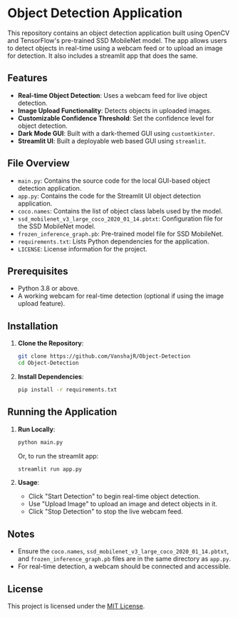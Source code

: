 # Object Detection Application

This repository contains an object detection application built using OpenCV and TensorFlow's pre-trained SSD MobileNet model. The app allows users to detect objects in real-time using a webcam feed or to upload an image for detection.
It also includes a streamlit app that does the same.

## Features

- **Real-time Object Detection**: Uses a webcam feed for live object detection.
- **Image Upload Functionality**: Detects objects in uploaded images.
- **Customizable Confidence Threshold**: Set the confidence level for object detection.
- **Dark Mode GUI**: Built with a dark-themed GUI using `customtkinter`.
- **Streamlit UI**: Built a deployable web based GUI using `streamlit`.

## File Overview

- `main.py`: Contains the source code for the local GUI-based object detection application.
- `app.py`: Contains the code for the Streamlit UI object detection application.
- `coco.names`: Contains the list of object class labels used by the model.
- `ssd_mobilenet_v3_large_coco_2020_01_14.pbtxt`: Configuration file for the SSD MobileNet model.
- `frozen_inference_graph.pb`: Pre-trained model file for SSD MobileNet.
- `requirements.txt`: Lists Python dependencies for the application.
- `LICENSE`: License information for the project.

## Prerequisites

- Python 3.8 or above.
- A working webcam for real-time detection (optional if using the image upload feature).

## Installation

1. **Clone the Repository**:
   ```bash
   git clone https://github.com/VanshajR/Object-Detection
   cd Object-Detection
   ```

2. **Install Dependencies**:
   ```bash
   pip install -r requirements.txt
   ```

## Running the Application

1. **Run Locally**:
   ```bash
   python main.py
   ```
   Or, to run the streamlit app:
   
   ```bash
   streamlit run app.py
   ```

3. **Usage**:
   - Click "Start Detection" to begin real-time object detection.
   - Use "Upload Image" to upload an image and detect objects in it.
   - Click "Stop Detection" to stop the live webcam feed.

## Notes

- Ensure the `coco.names`, `ssd_mobilenet_v3_large_coco_2020_01_14.pbtxt`, and `frozen_inference_graph.pb` files are in the same directory as `app.py`.
- For real-time detection, a webcam should be connected and accessible.

## License

This project is licensed under the [MIT License](LICENSE).
